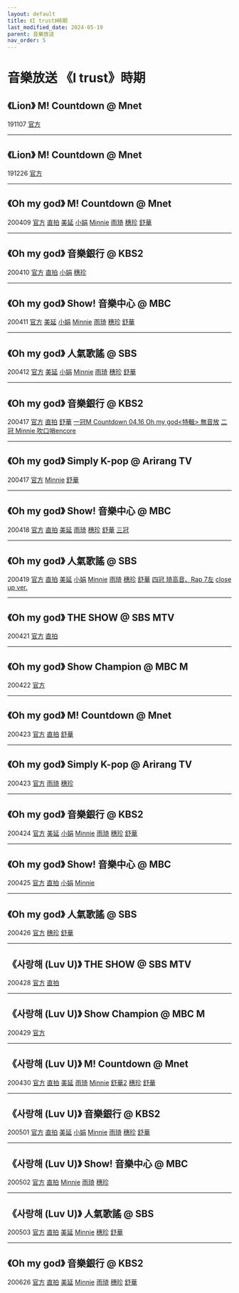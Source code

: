 ```yaml
---
layout: default
title: 《I trust》時期
last_modified_date: 2024-05-19
parent: 音樂放送
nav_order: 5
---
```


# 音樂放送 《I trust》時期

## 《Lion》 M! Countdown @ Mnet

191107 [官方](https://www.youtube.com/watch?v=Rp1AxSxlwQg)

---

## 《Lion》 M! Countdown @ Mnet

191226 [官方](https://www.youtube.com/watch?v=c0rmOgi2Cok)

---

## 《Oh my god》 M! Countdown @ Mnet

200409 [官方](https://www.youtube.com/watch?v=HgLFL_5Bt8Y) [直拍](https://www.youtube.com/watch?v=qiJDsIS3EcE) [美延](https://www.youtube.com/watch?v=_a6rwKkb4sw) [小娟](https://www.youtube.com/watch?v=8czTT9mXl2Q) [Minnie](https://www.youtube.com/watch?v=rH_90r4xAkU) [雨琦](https://www.youtube.com/watch?v=b1QkAaKU0b8) [穗珍](https://www.youtube.com/watch?v=CiHuqvmGBgs) [舒華](https://www.youtube.com/watch?v=mT4clCVUnpA)

---

## 《Oh my god》 音樂銀行 @ KBS2

200410 [官方](https://www.youtube.com/watch?v=CRo37BcUBX0) [直拍](https://www.youtube.com/watch?v=3IDbNkpQD0Y) [小娟](https://www.youtube.com/watch?v=FUHtBYr-glc) [穗珍](https://www.youtube.com/watch?v=qxrXsR9VlYI)

---

## 《Oh my god》 Show! 音樂中心 @ MBC

200411 [官方](https://www.youtube.com/watch?v=GchXYKKrO-w) [美延](https://www.youtube.com/watch?v=UtAYA0qfwGw) [小娟](https://www.youtube.com/watch?v=pMOc01lIRSc) [Minnie](https://www.youtube.com/watch?v=fR5Utv_Iqts) [雨琦](https://www.youtube.com/watch?v=QYVxpwF8DpU) [穗珍](https://www.youtube.com/watch?v=AxgpU5TyNKs) [舒華](https://www.youtube.com/watch?v=frjByimxEWc)

---

## 《Oh my god》 人氣歌謠 @ SBS

200412 [官方](https://www.youtube.com/watch?v=lKeMvPjbnGI) [美延](https://www.youtube.com/watch?v=z6ItXwz3V68) [小娟](https://www.youtube.com/watch?v=fqt1EbrxfjM) [Minnie](https://www.youtube.com/watch?v=5NbwUQhk1iY) [雨琦](https://www.youtube.com/watch?v=bUs2EWpCZ_g) [穗珍](https://www.youtube.com/watch?v=JwqKrCaIoJ8) [舒華](https://www.youtube.com/watch?v=BnoliQcQoD0)

---

## 《Oh my god》 音樂銀行 @ KBS2

200417 [官方](https://www.youtube.com/watch?v=hStQEbMGs4k) [直拍](https://www.youtube.com/watch?v=85J0ocfU4g0) [舒華](https://www.youtube.com/watch?v=7EfzUmpJJz0) [一冠M Countdown 04.16 Oh my god<特輯> 無音放](https://www.youtube.com/watch?v=B4mEZXZvDxc) [二冠 Minnie 吹口哨encore](https://www.youtube.com/watch?v=VO9WQbJWfvg)

---

## 《Oh my god》 Simply K-pop @ Arirang TV

200417 [官方](https://www.youtube.com/watch?v=7EfzUmpJJz0) [Minnie](https://www.youtube.com/watch?v=OhYClho_1Kc) [舒華](https://www.youtube.com/watch?v=7EfzUmpJJz0)

---

## 《Oh my god》 Show! 音樂中心 @ MBC

200418 [官方](https://www.youtube.com/watch?v=_cPP80dRAcQ) [直拍](https://www.youtube.com/watch?v=FuyvDTfbqKk) [美延](https://www.youtube.com/watch?v=k_ZkxDEu6e4) [雨琦](https://www.youtube.com/watch?v=XmE5LLS6gVQ) [穗珍](https://www.youtube.com/watch?v=w5cRdC-HiNc) [舒華](https://www.youtube.com/watch?v=TcLy46giJxQ) [三冠](https://www.youtube.com/watch?v=Ujs7azzSpwc)

---

## 《Oh my god》 人氣歌謠 @ SBS

200419 [官方](https://www.youtube.com/watch?v=MJLYl7uCvjM) [直拍](https://www.youtube.com/watch?v=akZEU0guyEo) [美延](https://www.youtube.com/watch?v=5UqW86HorJk) [小娟](https://www.youtube.com/watch?v=RqCCVOBaztE) [Minnie](https://www.youtube.com/watch?v=fxYp5QJSc4g) [雨琦](https://www.youtube.com/watch?v=zbSncBHObVE) [穗珍](https://www.youtube.com/watch?v=wsizD9JTEA0) [舒華](https://www.youtube.com/watch?v=JYNQbOaZElo) [四冠 琦高音、Rap 7左](https://www.youtube.com/watch?v=Pi0drTfYRVU) [close up ver.](https://www.youtube.com/watch?v=4VsItlFntOU)

---

## 《Oh my god》 THE SHOW @ SBS MTV

200421 [官方](https://www.youtube.com/watch?v=zWAQD9ZA3k8) [直拍](https://www.youtube.com/watch?v=QKgkDoTlmlA)

---

## 《Oh my god》 Show Champion @ MBC M

200422 [官方](https://www.youtube.com/watch?v=1lOBrDUR43w)

---

## 《Oh my god》 M! Countdown @ Mnet

200423 [官方](https://www.youtube.com/watch?v=4VsItlFntOU) [直拍](https://www.youtube.com/watch?v=NVKT7Ehhyr4) [舒華](https://www.youtube.com/watch?v=RtEOxC-o-UA)

---

## 《Oh my god》 Simply K-pop @ Arirang TV

200423 [官方](https://www.youtube.com/watch?v=5UjcHTEalpE) [雨琦](https://www.youtube.com/watch?v=aDNGjropluc) [穗珍](https://www.youtube.com/watch?v=AfRqCLaF5u8)

---

## 《Oh my god》 音樂銀行 @ KBS2

200424 [官方](https://www.youtube.com/watch?v=-CDvzEpRTgM) [美延](https://www.youtube.com/watch?v=Z9WVzALA5Hk) [小娟](https://www.youtube.com/watch?v=vMhY94NnJ_U) [Minnie](https://www.youtube.com/watch?v=RjwJsqUS9d4) [雨琦](https://www.youtube.com/watch?v=jinCF4_pHYM) [穗珍](https://www.youtube.com/watch?v=2TiB405yOkM) [舒華](https://www.youtube.com/watch?v=0Kk40YAd1rY)

---

## 《Oh my god》 Show! 音樂中心 @ MBC

200425 [官方](https://www.youtube.com/watch?v=fW9WCiTkeSA) [直拍](https://www.youtube.com/watch?v=ARdhGZXkpXQ) [小娟](https://www.youtube.com/watch?v=yIjnYj9Ukmg) [Minnie](https://www.youtube.com/watch?v=nxPmEWeFc_Q)

---

## 《Oh my god》 人氣歌謠 @ SBS

200426 [官方](https://www.youtube.com/watch?v=6-po7-sIGxY) [穗珍](https://www.youtube.com/watch?v=8Hws3yryaSQ) [舒華](https://www.youtube.com/watch?v=lUDyIp5P8EU)

---

## 《사랑해 (Luv U)》 THE SHOW @ SBS MTV

200428 [官方](https://www.youtube.com/watch?v=d_1AhUySuow) [直拍](https://www.youtube.com/watch?v=MZiC7Hz5C98)

---

## 《사랑해 (Luv U)》 Show Champion @ MBC M

200429 [官方](https://www.youtube.com/watch?v=QMGL8SGczqo)

---

## 《사랑해 (Luv U)》 M! Countdown @ Mnet

200430 [官方](https://www.youtube.com/watch?v=trOph_jBrFE) [直拍](https://www.youtube.com/watch?v=VcUbczhRQZQ) [美延](https://www.youtube.com/watch?v=tgMdlJLSOy4) [雨琦](https://www.youtube.com/watch?v=-sG4GjqqX1A) [Minnie](https://www.youtube.com/watch?v=SuHo9-GhXFw) [舒華2](https://www.youtube.com/watch?v=WmAomCWXlbE) [穗珍](https://www.youtube.com/watch?v=7Pohw6KSvTc) [舒華](https://www.youtube.com/watch?v=9C3h8uCzFa4)

---

## 《사랑해 (Luv U)》 音樂銀行 @ KBS2

200501 [官方](https://www.youtube.com/watch?v=LgPG0HGoT84) [直拍](https://www.youtube.com/watch?v=BQdvLF4IsAI) [美延](https://www.youtube.com/watch?v=Rqc386HML_w) [小娟](https://www.youtube.com/watch?v=tXIv2lJ83hs) [Minnie](https://www.youtube.com/watch?v=JWOpX6Y8JWs) [雨琦](https://www.youtube.com/watch?v=ZSUgjrwrQR0) [穗珍](https://www.youtube.com/watch?v=kxp8YyRohhQ) [舒華](https://www.youtube.com/watch?v=c4b9R6w2AOQ)

---

## 《사랑해 (Luv U)》 Show! 音樂中心 @ MBC

200502 [官方](https://www.youtube.com/watch?v=-m1IJhT_x4k) [直拍](https://www.youtube.com/watch?v=oDhshakag04) [Minnie](https://www.youtube.com/watch?v=_Ml8msP_TBM) [雨琦](https://www.youtube.com/watch?v=gAe8WUPYvI0) [穗珍](https://www.youtube.com/watch?v=or9JscWu2uY)

---

## 《사랑해 (Luv U)》 人氣歌謠 @ SBS

200503 [官方](https://www.youtube.com/watch?v=-rPJLqE-gN8) [直拍](https://www.youtube.com/watch?v=eXXS0FFTMkw) [美延](https://www.youtube.com/watch?v=Hk8mv2K7T-I) [Minnie](https://www.youtube.com/watch?v=YrMpr34mr4k) [穗珍](https://www.youtube.com/watch?v=RjPWkl0q3nQ) [舒華](https://www.youtube.com/watch?v=-9Be9EtRXvk)

---

## 《Oh my god》 音樂銀行 @ KBS2

200626 [官方](https://www.youtube.com/watch?v=mV2CShmffdw) [直拍](https://www.youtube.com/watch?v=cYb6q1b3f34) [美延](https://www.youtube.com/watch?v=SH7Zq_7ikQg) [Minnie](https://www.youtube.com/watch?v=RpqqTrmG19I) [雨琦](https://www.youtube.com/watch?v=azTqS5HtshI) [穗珍](https://www.youtube.com/watch?v=TLZGaX80mQg) [舒華](https://www.youtube.com/watch?v=KmEdBWZbDEI)
